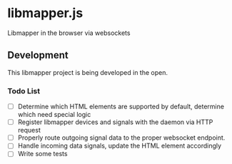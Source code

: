 # libmapper.js

Libmapper in the browser via websockets

## Development

This libmapper project is being developed in the open. 



### Todo List

- [ ] Determine which HTML elements are supported by default, determine which need special logic
- [ ] Register libmapper devices and signals with the daemon via HTTP request
- [ ] Properly route outgoing signal data to the proper websocket endpoint.
- [ ] Handle incoming data signals, update the HTML element accordingly
- [ ] Write some tests
